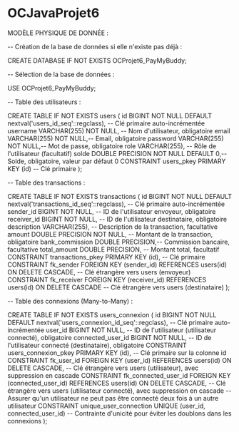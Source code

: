 # OCJavaProjet6

MODÈLE PHYSIQUE DE DONNÉE : 

-- Création de la base de données si elle n'existe pas déjà :

CREATE DATABASE IF NOT EXISTS OCProjet6_PayMyBuddy;

-- Sélection de la base de données : 

USE OCProjet6_PayMyBuddy;

-- Table des utilisateurs :

CREATE TABLE IF NOT EXISTS users (
    id BIGINT NOT NULL DEFAULT nextval('users_id_seq'::regclass),  -- Clé primaire auto-incrémentée
    username VARCHAR(255) NOT NULL, -- Nom d'utilisateur, obligatoire
    email VARCHAR(255) NOT NULL,-- Email, obligatoire
    password VARCHAR(255) NOT NULL,-- Mot de passe, obligatoire
    role VARCHAR(255), -- Rôle de l'utilisateur (facultatif)
    solde DOUBLE PRECISION NOT NULL DEFAULT 0,-- Solde, obligatoire, valeur par défaut 0
    CONSTRAINT users_pkey PRIMARY KEY (id) -- Clé primaire
);



-- Table des transactions :

CREATE TABLE IF NOT EXISTS transactions (
    id BIGINT NOT NULL DEFAULT nextval('transactions_id_seq'::regclass),  -- Clé primaire auto-incrémentée
    sender_id BIGINT NOT NULL, -- ID de l'utilisateur envoyeur, obligatoire
    receiver_id BIGINT NOT NULL,  -- ID de l'utilisateur destinataire, obligatoire
    description VARCHAR(255),  -- Description de la transaction, facultative
    amount DOUBLE PRECISION NOT NULL, -- Montant de la transaction, obligatoire
    bank_commission DOUBLE PRECISION,-- Commission bancaire, facultative
    total_amount DOUBLE PRECISION, -- Montant total, facultatif
    CONSTRAINT transactions_pkey PRIMARY KEY (id), -- Clé primaire
    CONSTRAINT fk_sender FOREIGN KEY (sender_id) REFERENCES users(id) ON DELETE CASCADE,  -- Clé étrangère vers users (envoyeur)
    CONSTRAINT fk_receiver FOREIGN KEY (receiver_id) REFERENCES users(id) ON DELETE CASCADE  -- Clé étrangère vers users (destinataire)
);



-- Table des connexions (Many-to-Many) :

CREATE TABLE IF NOT EXISTS users_connexion (
    id BIGINT NOT NULL DEFAULT nextval('users_connexion_id_seq'::regclass),  -- Clé primaire auto-incrémentée
    user_id BIGINT NOT NULL, -- ID de l'utilisateur (utilisateur connecté), obligatoire
    connected_user_id BIGINT NOT NULL, -- ID de l'utilisateur connecté (destinataire), obligatoire
    CONSTRAINT users_connexion_pkey PRIMARY KEY (id), -- Clé primaire sur la colonne id
    CONSTRAINT fk_user_id FOREIGN KEY (user_id) REFERENCES users(id) ON DELETE CASCADE,  -- Clé étrangère vers users (utilisateur), avec suppression en cascade
    CONSTRAINT fk_connected_user_id FOREIGN KEY (connected_user_id) REFERENCES users(id) ON DELETE CASCADE, -- Clé étrangère vers users (utilisateur connecté), avec suppression en cascade
    -- Assurer qu'un utilisateur ne peut pas être connecté deux fois à un autre utilisateur
    CONSTRAINT unique_user_connection UNIQUE (user_id, connected_user_id)  -- Contrainte d'unicité pour éviter les doublons dans les connexions
);




